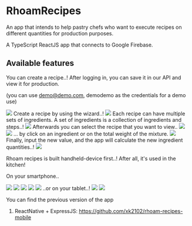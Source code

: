 # RhoamRecipes

An app that intends to help pastry chefs who want to execute recipes on different quantities for production purposes.

A TypeScript ReactJS app that connects to Google Firebase.

## Available features

You can create a recipe..! After logging in, you can save it in our API and view it for production.

(you can use demo@demo.com, demodemo as the credentials for a demo use)

<img src="pics/fhd/1.png" />
Create a recipe by using the wizard..!
<img src="pics/fhd/2.png" />
Each recipe can have multiple sets of ingredients.
A set of ingredients is a collection of ingredients and steps..!
<img src="pics/fhd/3.png" />
Afterwards you can select the recipe that you want to view..
<img src="pics/fhd/4.png" />
<img src="pics/fhd/5.png" />
... by click on an ingredient or on the total weight of the mixture.
<img src="pics/fhd/6.png" />
Finally, input the new value, and the app will calculate the new ingredient quantities..!
<img src="pics/fhd/7.png" />

Rhoam recipes is built handheld-device first..! After all, it's used in the kitchen!

On your smartphone..

<img src="pics/mobile/1.png" />
<img src="pics/mobile/2.png" />
<img src="pics/mobile/3.png" />
<img src="pics/mobile/4.png" />
<img src="pics/mobile/5.png" />
..or on your tablet..!
<img src="pics/tablet/1.png" />
<img src="pics/tablet/2.png" />

You can find the previous version of the app

1.  ReactNative + ExpressJS: <https://github.com/xk2102/rhoam-recipes-mobile>
